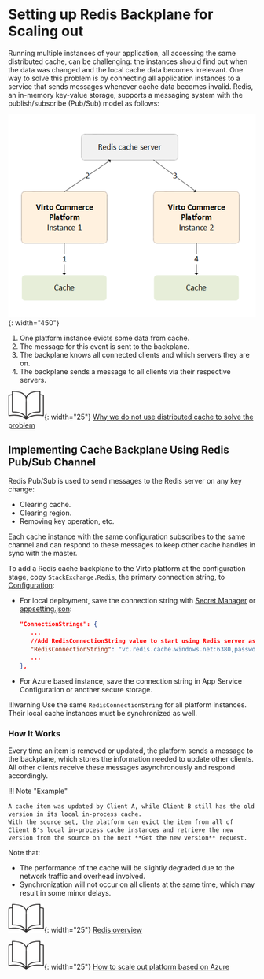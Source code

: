 # Setting up Redis Backplane for Scaling out
Running multiple instances of your application, all accessing the same distributed cache, can be challenging: the instances should find out when the data was changed and the local cache data becomes irrelevant.  One way to solve this problem is by connecting all application instances to a service that sends messages whenever cache data becomes invalid. Redis, an in-memory key-value storage, supports a messaging system with the publish/subscribe (Pub/Sub) model as follows:

![Multi-level caching](media/02-multi-level-caching.png){: width="450"}

1. One platform instance evicts some data from cache.
2. The message for this event is sent to the backplane. 
3. The backplane knows all connected clients and which servers they are on.
4. The backplane sends a message to all clients via their respective servers.

![Readmore](media/readmore.png){: width="25"} [Why we do not use distributed cache to solve the problem](https://virtocommerce.medium.com/how-we-improved-the-performance-of-b2b-ecommerce-platform-by-data-caching-in-azure-cloud-71b27995066c)

## Implementing Cache Backplane Using Redis Pub/Sub Channel

Redis Pub/Sub is used to send messages to the Redis server on any key change:
   
   * Clearing cache. 
   * Clearing region.
   * Removing key operation, etc. 

Each cache instance with the same configuration subscribes to the same channel and can respond to these messages to keep other cache handles in sync with the master.

To add a Redis cache backplane to the Virto platform at the configuration stage, copy `StackExchange.Redis`, the primary connection string, to [Configuration](https://docs.microsoft.com/en-us/aspnet/core/fundamentals/configuration/?view=aspnetcore-6.0):

   * For local deployment, save the connection string with [Secret Manager](https://docs.microsoft.com/en-us/aspnet/core/security/app-secrets?view=aspnetcore-6.0#secret-manager) or [appsetting.json](../../Configuration-Reference/appsettingsjson.md):
      
      ``` json title="appsettings.json"
      "ConnectionStrings": {
         ...
         //Add RedisConnectionString value to start using Redis server as backplane for memory cache synchronization
         "RedisConnectionString": "vc.redis.cache.windows.net:6380,password={password}=,ssl=True,abortConnect=False"
         ...
      },
      ```
        
   * For Azure based instance, save the connection string in App Service Configuration or another secure storage.

!!!warning
	Use the same `RedisConnectionString` for all platform instances. Their local cache instances must be synchronized as well.

### How It Works

Every time an item is removed or updated, the platform sends a message to the backplane, which stores the information needed to update other clients. All other clients receive these messages asynchronously and respond accordingly.

!!! Note "Example" 

    A cache item was updated by Client A, while Client B still has the old version in its local in-process cache. 
    With the source set, the platform can evict the item from all of Client B's local in-process cache instances and retrieve the new version from the source on the next **Get the new version** request.

Note that:

* The performance of the cache will be slightly degraded due to the network traffic and overhead involved.
* Synchronization will not occur on all clients at the same time, which may result in some minor delays.

![Readmore](media/readmore.png){: width="25"} [Redis overview](https://redis.io/)
    
![Readmore](media/readmore.png){: width="25"} [How to scale out platform based on Azure ](https://docs.virtocommerce.org/techniques/how-scale-out-platform-on-azure/)
